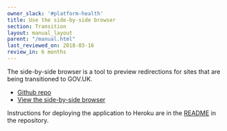 ```yaml
---
owner_slack: '#platform-health'
title: Use the side-by-side browser
section: Transition
layout: manual_layout
parent: "/manual.html"
last_reviewed_on: 2018-03-16
review_in: 6 months
---
```


The side-by-side browser is a tool to preview redirections for sites that are
being transitioned to GOV.UK.

- [Github repo](https://github.com/alphagov/side-by-side-browser)
- [View the side-by-side browser](http://www.apho.org.uk.side-by-side.alphagov.co.uk/__/#/)

Instructions for deploying the application to Heroku are in the [README](https://github.com/alphagov/side-by-side-browser/blob/master/README.md) in the repository.
